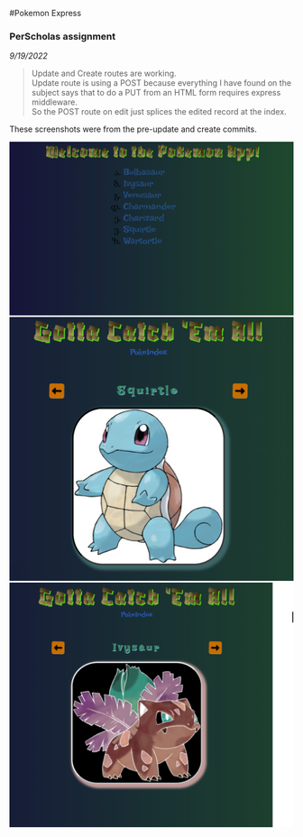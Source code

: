#Pokemon Express
### PerScholas assignment

_9/19/2022_  

> Update and Create routes are working.  
> Update route is using a POST because everything I have found on the subject says that to do a PUT from an HTML form requires express middleware.  
> So the POST route on edit just splices the edited record at the index.


These screenshots were from the pre-update and create commits.

<img src="./public/img/idx.png" alt="idx.png" width="600px" />
<img src="./public/img/poke.png" alt="idx.png" width="600px" />
<img src="./public/img/inv.png" alt="idx.png" width="600px" />